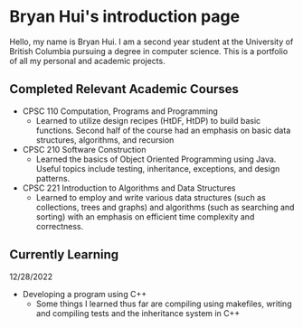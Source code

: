 

<!---
Sudo-BryanH/Sudo-BryanH is a ✨ special ✨ repository because its `README.md` (this file) appears on your GitHub profile.
You can click the Preview link to take a look at your changes.
--->

# Bryan Hui's introduction page

Hello, my name is Bryan Hui. I am a second year student at the University of British Columbia pursuing a degree in computer science. This is 
a portfolio of all my personal and academic projects. 

## Completed Relevant Academic Courses

- CPSC 110 Computation, Programs and Programming
  - Learned to utilize design recipes (HtDF, HtDP) to build basic functions. Second half of the course had an emphasis on basic data structures, algorithms, and recursion
- CPSC 210 Software Construction
  - Learned the basics of Object Oriented Programming using Java. Useful topics include testing, inheritance, exceptions, and design patterns. 
- CPSC 221 Introduction to Algorithms and Data Structures
  - Learned to employ and write various data structures (such as collections, trees and graphs) and algorithms (such as searching and sorting)
     with an emphasis on efficient time complexity and correctness. 


## Currently Learning

12/28/2022
- Developing a program using C++
  - Some things I learned thus far are compiling using makefiles, writing and compiling tests and the inheritance system in C++
